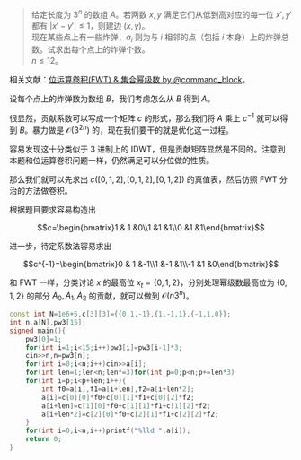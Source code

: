 > 给定长度为 $3^n$ 的数组 $A$。若两数 $x,y$ 满足它们从低到高对应的每一位 $x',y'$ 都有 $|x'-y'| \le 1$，则建边 $(x,y)$。  
现在某些点上有一些炸弹，$a_i$ 则为与 $i$ 相邻的点（包括 $i$ 本身）上的炸弹总数。试求出每个点上的炸弹个数。  
$n \le 12$。

相关文献：[位运算卷积(FWT) & 集合幂级数 by @command_block](https://www.luogu.com.cn/blog/command-block/wei-yun-suan-juan-ji-yu-ji-kuo-zhan)。

设每个点上的炸弹数为数组 $B$，我们考虑怎么从 $B$ 得到 $A$。

很显然，贡献系数可以写成一个矩阵 $c$ 的形式，那么我们将 $A$ 乘上 $c^{-1}$ 就可以得到 $B$。暴力做是 $\mathcal O(3^{2n})$ 的，现在我们要干的就是优化这一过程。

容易发现这十分类似于 $3$ 进制上的 IDWT，但是贡献矩阵显然是不同的。注意到本题和位运算卷积问题一样，仍然满足可以分位做的性质。

那么我们就可以先求出 $c([0,1,2],[0,1,2],[0,1,2])$ 的真值表，然后仿照 FWT 分治的方法做卷积。

根据题目要求容易构造出

$$c=\begin{bmatrix}1 & 1 &0\\1 &1 &1\\0 &1 &1\end{bmatrix}$$

进一步，待定系数法容易求出

$$c^{-1}=\begin{bmatrix}0 & 1 &-1\\1 &-1 &1\\-1 &1 &0\end{bmatrix}$$

和 FWT 一样，分类讨论 $x$ 的最高位 $x_t=\{0,1,2\}$，分别处理幂级数最高位为 $\{0,1,2\}$ 的部分 $A_0,A_1,A_2$ 的贡献，就可以做到 $\mathcal O(n3^n)$。

```cpp
const int N=1e6+5,c[3][3]={{0,1,-1},{1,-1,1},{-1,1,0}};
int n,a[N],pw3[15];
signed main(){
	pw3[0]=1;
	for(int i=1;i<15;i++)pw3[i]=pw3[i-1]*3;
	cin>>n,n=pw3[n];
	for(int i=0;i<n;i++)cin>>a[i];
	for(int len=1;len<n;len*=3)for(int p=0;p<n;p+=len*3)
	for(int i=p;i<p+len;i++){
		int f0=a[i],f1=a[i+len],f2=a[i+len*2];
		a[i]=c[0][0]*f0+c[0][1]*f1+c[0][2]*f2;
		a[i+len]=c[1][0]*f0+c[1][1]*f1+c[1][2]*f2;
		a[i+len*2]=c[2][0]*f0+c[2][1]*f1+c[2][2]*f2;
	}
	for(int i=0;i<n;i++)printf("%lld ",a[i]);
	return 0;
}
```

